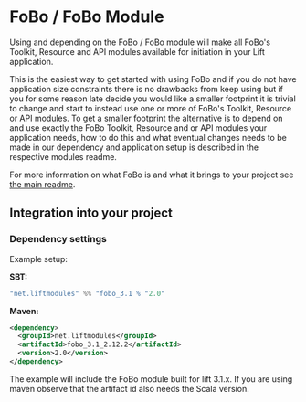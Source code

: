 # FoBo / FoBo Module

Using and depending on the FoBo / FoBo module will make all FoBo's Toolkit, Resource and API modules available 
for initiation in your Lift application. 

This is the easiest way to get started with using FoBo and if you do not have application size constraints there 
is no drawbacks from keep using but if you for some reason late decide you would like a smaller footprint it is 
trivial to change and start to instead use one or more of FoBo's Toolkit, Resource or API modules. 
To get a smaller footprint the alternative is to depend on and use exactly the FoBo Toolkit, Resource and or API 
modules your application needs, how to do this and what eventual changes needs to be made in our dependency and 
application setup is described in the respective modules readme. 

For more information on what FoBo is and what it brings to your project see [the main readme](https://github.com/karma4u101/FoBo/blob/master/README.md).

## Integration into your project 

### Dependency settings

Example setup:

**SBT:**
```scala
"net.liftmodules" %% "fobo_3.1 % "2.0"
```
**Maven:**
```xml
<dependency>
  <groupId>net.liftmodules</groupId>
  <artifactId>fobo_3.1_2.12.2</artifactId>
  <version>2.0</version>
</dependency>
```
The example will include the FoBo module built for lift 3.1.x. 
If you are using maven observe that the artifact id also needs the Scala version.



